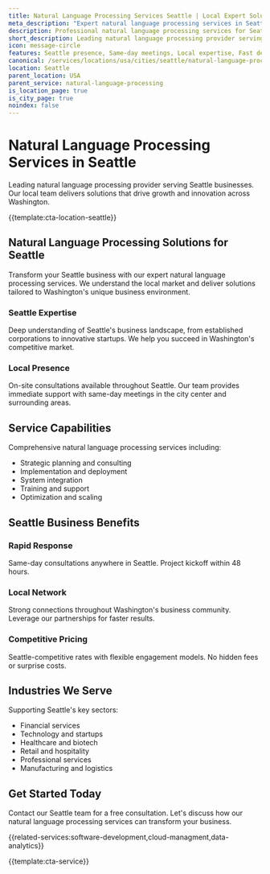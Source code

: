 ```yaml
---
title: Natural Language Processing Services Seattle | Local Expert Solutions
meta_description: "Expert natural language processing services in Seattle. Local team, same-day consultations, proven results. Transform your business today."
description: Professional natural language processing services for Seattle businesses
short_description: Leading natural language processing provider serving Seattle and Washington.
icon: message-circle
features: Seattle presence, Same-day meetings, Local expertise, Fast deployment, Competitive rates, Proven track record
canonical: /services/locations/usa/cities/seattle/natural-language-processing-seattle.html
location: Seattle
parent_location: USA
parent_service: natural-language-processing
is_location_page: true
is_city_page: true
noindex: false
---
```


# Natural Language Processing Services in Seattle

Leading natural language processing provider serving Seattle businesses. Our local team delivers solutions that drive growth and innovation across Washington.

{{template:cta-location-seattle}}

## Natural Language Processing Solutions for Seattle

Transform your Seattle business with our expert natural language processing services. We understand the local market and deliver solutions tailored to Washington's unique business environment.

### Seattle Expertise

Deep understanding of Seattle's business landscape, from established corporations to innovative startups. We help you succeed in Washington's competitive market.

### Local Presence

On-site consultations available throughout Seattle. Our team provides immediate support with same-day meetings in the city center and surrounding areas.

## Service Capabilities

Comprehensive natural language processing services including:
- Strategic planning and consulting
- Implementation and deployment
- System integration
- Training and support
- Optimization and scaling

## Seattle Business Benefits

### Rapid Response
Same-day consultations anywhere in Seattle. Project kickoff within 48 hours.

### Local Network
Strong connections throughout Washington's business community. Leverage our partnerships for faster results.

### Competitive Pricing
Seattle-competitive rates with flexible engagement models. No hidden fees or surprise costs.

## Industries We Serve

Supporting Seattle's key sectors:
- Financial services
- Technology and startups
- Healthcare and biotech
- Retail and hospitality
- Professional services
- Manufacturing and logistics

## Get Started Today

Contact our Seattle team for a free consultation. Let's discuss how our natural language processing services can transform your business.

{{related-services:software-development,cloud-managment,data-analytics}}

{{template:cta-service}}
